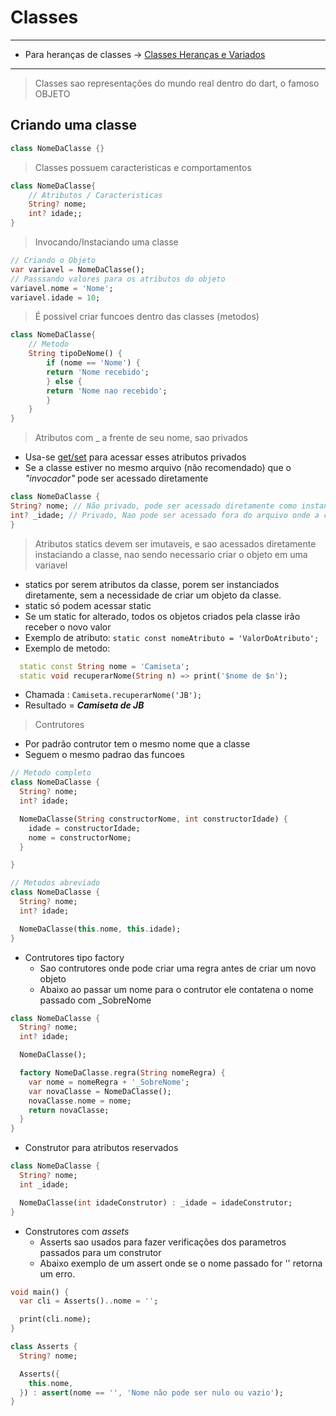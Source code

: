 # Classes
***
- Para heranças de classes -> [Classes Heranças e Variados](./Classes_H_e_V.md)
***

>Classes sao representações do mundo real dentro do dart, o famoso OBJETO <br>

## Criando uma classe

```dart
class NomeDaClasse {}
```

>Classes possuem caracteristicas e comportamentos

```dart
class NomeDaClasse{
    // Atributos / Caracteristicas
    String? nome;
    int? idade;;
}
```

>Invocando/Instaciando uma classe

```dart
// Criando o Objeto
var variavel = NomeDaClasse();
// Passsando valores para os atributos do objeto
variavel.nome = 'Nome';
variavel.idade = 10;
```

>É possivel criar funcoes dentro das classes (metodos)

```dart
class NomeDaClasse{
    // Metodo
    String tipoDeNome() {
        if (nome == 'Nome') {
        return 'Nome recebido';
        } else {
        return 'Nome nao recebido';
        }
    }
}
```

>Atributos com _ a frente de seu nome, sao privados

- Usa-se [get/set](./Get_Set.md) para acessar esses atributos privados
- Se a classe estiver no mesmo arquivo (não recomendado) que o *"invocador"* pode ser acessado diretamente

```dart
class NomeDaClasse {
String? nome; // Não privado, pode ser acessado diretamente como instancia da classe
int? _idade; // Privado, Nao pode ser acessado fora do arquivo onde a classe foi criada
}
```

>Atributos statics devem ser imutaveis, e sao acessados diretamente instaciando a classe, nao sendo necessario criar o objeto em uma variavel

- statics por serem atributos da classe, porem ser instanciados diretamente, sem a necessidade de criar um objeto da classe.
- static só podem acessar static
- Se um static for alterado, todos os objetos criados pela classe irão receber o novo valor
- Exemplo de atributo:
```static const nomeAtributo = 'ValorDoAtributo';```
- Exemplo de metodo:

```dart
  static const String nome = 'Camiseta';
  static void recuperarNome(String n) => print('$nome de $n');
 ```

- Chamada : ```Camiseta.recuperarNome('JB');```
- Resultado = ***Camiseta de JB***

>Contrutores

- Por padrão contrutor tem o mesmo nome que a classe
- Seguem o mesmo padrao das funcoes

```dart
// Metodo completo
class NomeDaClasse {
  String? nome;
  int? idade;

  NomeDaClasse(String constructorNome, int constructorIdade) {
    idade = constructorIdade;
    nome = constructorNome;
  }

}
```

```dart
// Metodos abreviado
class NomeDaClasse {
  String? nome;
  int? idade;

  NomeDaClasse(this.nome, this.idade);
}
```

- Contrutores tipo factory
  - Sao contrutores onde pode criar uma regra antes de criar um novo objeto
  - Abaixo ao passar um nome para o contrutor ele contatena o nome passado com _SobreNome

```dart
class NomeDaClasse {
  String? nome;
  int? idade;

  NomeDaClasse();

  factory NomeDaClasse.regra(String nomeRegra) {
    var nome = nomeRegra + '_SobreNome';
    var novaClasse = NomeDaClasse();
    novaClasse.nome = nome;
    return novaClasse;
  }
}
```

- Construtor para atributos reservados

```dart
class NomeDaClasse {
  String? nome;
  int _idade;

  NomeDaClasse(int idadeConstrutor) : _idade = idadeConstrutor;
}
```
- Construtores com *assets*
  - Asserts sao usados para fazer verificações dos parametros passados para um construtor
  - Abaixo exemplo de um assert onde se o nome passado for '' retorna um erro.
```dart
void main() {
  var cli = Asserts()..nome = '';

  print(cli.nome);
}

class Asserts {
  String? nome;

  Asserts({
    this.nome,
  }) : assert(nome == '', 'Nome não pode ser nulo ou vazio');
}

